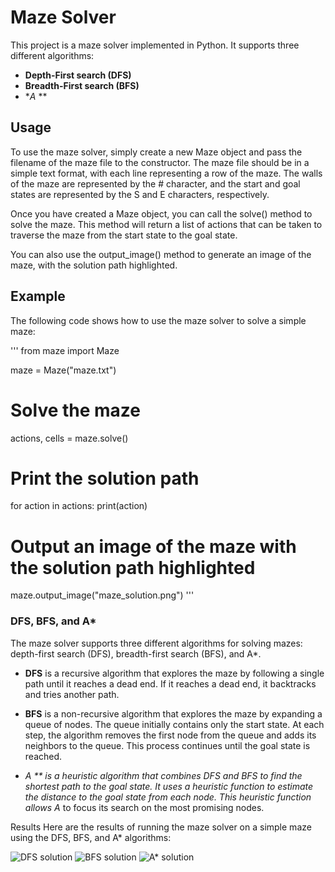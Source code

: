 
# Maze Solver
This project is a maze solver implemented in Python. It supports three different algorithms: 
- **Depth-First search (DFS)**
- **Breadth-First search (BFS)**
- **A* **

## Usage
<p> To use the maze solver, simply create a new Maze object and pass the filename of the maze file to the constructor. The maze file should be in a simple text format, with each line representing a row of the maze. The walls of the maze are represented by the # character, and the start and goal states are represented by the S and E characters, respectively.

Once you have created a Maze object, you can call the solve() method to solve the maze. This method will return a list of actions that can be taken to traverse the maze from the start state to the goal state.

You can also use the output_image() method to generate an image of the maze, with the solution path highlighted. </p>

## Example
The following code shows how to use the maze solver to solve a simple maze: 

'''
from maze import Maze

maze = Maze("maze.txt")

# Solve the maze
actions, cells = maze.solve()

# Print the solution path
for action in actions:
    print(action)

# Output an image of the maze with the solution path highlighted
maze.output_image("maze_solution.png")
'''
### DFS, BFS, and A*

The maze solver supports three different algorithms for solving mazes: depth-first search (DFS), breadth-first search (BFS), and A*.

- **DFS** is a recursive algorithm that explores the maze by following a single path until it reaches a dead end. If it reaches a dead end, it backtracks and tries another path.

- **BFS** is a non-recursive algorithm that explores the maze by expanding a queue of nodes. The queue initially contains only the start state. At each step, the algorithm removes the first node from the queue and adds its neighbors to the queue. This process continues until the goal state is reached.

- **A* ** is a heuristic algorithm that combines DFS and BFS to find the shortest path to the goal state. It uses a heuristic function to estimate the distance to the goal state from each node. This heuristic function allows A* to focus its search on the most promising nodes.

Results
Here are the results of running the maze solver on a simple maze using the DFS, BFS, and A* algorithms:

![DFS solution](maze_stack.png)
![BFS solution](maze_queue.png)
![A* solution](maze_AStart.png)
